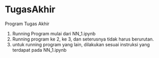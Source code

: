 # TugasAkhir
Program Tugas Akhir
1. Running Program mulai dari NN_1.ipynb
2. Running program ke 2, ke 3, dan seterusnya tidak harus berurutan.
2. untuk running program yang lain, dilakukan sesuai instruksi yang terdapat pada NN_1.ipynb
